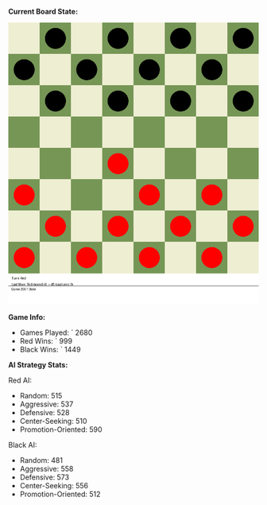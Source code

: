 
**Current Board State:**  
<!-- START_GIF -->
![Checkers Game](./checkers_game.gif)
<!-- END_GIF -->

**Game Info:**  
- Games Played: `<!-- GAMES_PLAYED --> 2680
- Red Wins: `<!-- RED_WINS --> 999
- Black Wins: `<!-- BLACK_WINS --> 1449

<!-- AI_STATS -->
**AI Strategy Stats:**

Red AI:
- Random: 515
- Aggressive: 537
- Defensive: 528
- Center-Seeking: 510
- Promotion-Oriented: 590

Black AI:
- Random: 481
- Aggressive: 558
- Defensive: 573
- Center-Seeking: 556
- Promotion-Oriented: 512
